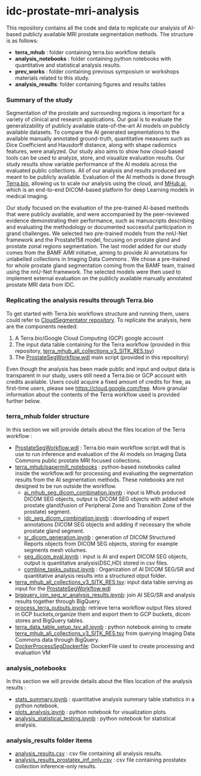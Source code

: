# idc-prostate-mri-analysis

This repository contains all the code and data to replicate our analysis of AI-based publicly available MRI prostate segmentation methods. The structure is as follows:
- **terra_mhub** : folder containing terra.bio workflow details
- **analysis_notebooks** : folder containing python notebooks with quantitative and statistical analysis results.
- **prev_works** : folder containing previous symposium or workshops materials related to this study. 
- **analysis_results**: folder containing figures and results tables


### Summary of the study
Segmentation of the prostate and surrounding regions is important for a variety of clinical and research applications. Our goal is to evaluate the generalizability of publicly available state-of-the-art AI models on publicly available datasets. To compare the AI generated segmentations to the available manually annotated ground-truth, quantitative measures such as Dice Coefficient and Hausdorff distance, along with shape radiomics features, were analyzed. Our study also aims to show how cloud-based tools can be used to analyze, store, and visualize evaluation results. Our study results show variable performance of the AI models across the evaluated public collections. All of our analysis and results produced are meant to be publicly available. Evaluation of the AI methods is done through [Terra.bio](https://terra.bio/), allowing us to scale our analysis using the cloud, and [MHub.ai](https://mhub.ai/), which is an end-to-end DICOM-based platform for deep Learning models in medical imaging.

Our study focused on the evaluation of the pre-trained AI-based methods that were publicly available, and were accompanied by the peer-reviewed evidence demonstrating their performance, such as manuscripts describing and evaluating the methodology or documented successful participation in grand challenges. We selected two pre-trained models from the nnU-Net framework and the Prostate158 model, focusing on prostate gland and prostate zonal regions segmentation. The last model added for our study comes from the BAMF AIMI initiative, aiming to provide AI annotations for unlabelled collections in Imaging Data Commons . We chose a pre-trained for whole prostate gland segmentation coming from the BAMF team, trained using the nnU-Net framework. The selected models were then used to implement external evaluation on the publicly available manually annotated prostate MRI data from IDC.



### Replicating the analysis results through Terra.bio
To get started with Terra.bio workflows structure and running them, users could refer to [CloudSegmentator repository](https://github.com/ImagingDataCommons/CloudSegmentator?tab=readme-ov-file#terra).
To replicate the analysis, here are the components needed:
1. A Terra.bio/Google Cloud Computing (GCP) google account
2. The input data table containing for the Terra workflow (provided in this repository,  [terra_mhub_all_collections_v3_SITK_RES.tsv](terra_mhub/data_tables/terra_mhub_all_collections_v3_SITK_RES.tsv))
3. The [ProstateSegWorkflow.wdl](terra_mhub/wdl_scripts/ProstateSegWorkflow.wdl) main script (provided in this repository)

Even though the analysis has been made public and input and output data is transparent in our study, users still need a Terra.bio or GCP account with credits available. Users could acquire a fixed amount of credits for free, as first-time users, please see https://cloud.google.com/free. 
More granular information about the contents of the Terra workflow used is provided further below.

### terra_mhub folder structure
In this section  we will provide details about the files location of the Terra workflow : 
 -  [ProstateSegWorkflow.wdl](terra_mhub/wdl_scripts/ProstateSegWorkflow.wdl) : Terra.bio main workflow script.wdl that is use to run inference and evaluation of the AI models on Imaging Data Commons public prostate MRI focused collections.
 - [terra_mhub/papermill_notebooks](terra_mhub/papermill_notebooks) : python-based notebooks called inside the workflow.wdl for processing and evaluating the segmentation results from the AI segmentation methods. These notebooks are not designed to be run outside the workflow.
     -  [ai_mhub_seg_dicom_combination.ipynb](terra_mhub/papermill_notebooks/ai_mhub_seg_dicom_combination.ipynb) : input is Mhub produced DICOM SEG objects, output is DICOM SEG objects with added whole prostate gland(fusion of Peripheral Zone and Transition Zone of the prostate) segment.
     -  [idc_seg_dicom_combination.ipynb](terra_mhub/papermill_notebooks/idc_seg_dicom_combination.ipynb) : downloading of expert annotations DICOM SEG objects and adding if necessary the whole prostate gland segment.  
     - [sr_dicom_generation.ipynb](terra_mhub/papermill_notebooks/sr_dicom_generation.ipynb) : generation of DICOM Structured Reports objects from DICOM SEG objects, storing for example segments mesh volumes.
     -  [seg_dicom_eval.ipynb](terra_mhub/papermill_notebooks/seg_dicom_eval.ipynb) : input  is AI and expert DICOM SEG objects, output is quantitative analysis(DSC,HD) stored in csv files.
     -  [combine_tasks_output.ipynb](terra_mhub/papermill_notebooks/combine_tasks_output.ipynb) : Organization of AI DICOM SEG/SR and quantitative analysis results into a structured otput folder.
-  [terra_mhub_all_collections_v3_SITK_RES.tsv](terra_mhub/data_tables/terra_mhub_all_collections_v3_SITK_RES.tsv): input data table serving as input for the [ProstateSegWorkflow.wdl](terra_mhub/wdl_scripts/ProstateSegWorkflow.wdl)
-   [bigquery_join_seg_sr_analysis_results.ipynb](terra_mhub/process_terra_out/bigquery_join_seg_sr_analysis_results.ipynb): join AI SEG/SR and analysis results together through BigQuery.
-   [process_terra_outputs.ipynb](terra_mhub/process_terra_out/process_terra_outputs.ipynb): retrieve terra workflow output files stored in GCP buckets,organize them and export them to GCP buckets, dicom stores and BigQuery tables.
-   [terra_data_table_setup_tsv_all.ipynb](terra_mhub/terra_data_table_setup_tsv_all.ipynb) : python notebook aiming to create [terra_mhub_all_collections_v3_SITK_RES.tsv](terra_mhub/data_tables/terra_mhub_all_collections_v3_SITK_RES.tsv) from querying Imaging Data Commons data through BigQuery. 
-   [DockerProcessSegDockerfile](terra_mhub/DockerProcessSegDockerfile): DockerFile used to create processing and evaluation VM

### analysis_notebooks 
In this section  we will provide details about the files location of the analysis results :
-  [stats_summary.ipynb](analysis_notebooks/stats_summary.ipynb) : quantitative analysis summary table statistics in a python notebook.
-  [plots_analysis.ipynb](analysis_notebooks/plots_analysis.ipynb) : python notebook for visualization plots.
- [analysis_statistical_testing.ipynb](analysis_notebooks/analysis_statistical_testing.ipynb) : python notebook for statistical analysis.
 
### analysis_results folder items
- [analysis_results.csv](analysis_results/analysis_results.csv) : csv file containing all analysis results.
- [analysis_results_prostatex_inf_only.csv](analysis_results/analysis_results_prostatex_inf_only.csv) : csv file containing prostatex collection inference-only results.
